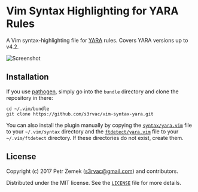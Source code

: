 # Vim Syntax Highlighting for YARA Rules

A Vim syntax-highlighting file for [YARA](https://virustotal.github.io/yara/)
rules. Covers YARA versions up to v4.2.

![Screenshot](screenshot.png "Syntax highlighting in action.")

## Installation

If you use [pathogen](https://github.com/tpope/vim-pathogen), simply go
into the `bundle` directory and clone the repository in there:
```
cd ~/.vim/bundle
git clone https://github.com/s3rvac/vim-syntax-yara.git
```
You can also install the plugin manually by copying the
[`syntax/yara.vim`](https://raw.githubusercontent.com/s3rvac/vim-syntax-yara/master/syntax/yara.vim)
file to your `~/.vim/syntax` directory and the
[`ftdetect/yara.vim`](https://raw.githubusercontent.com/s3rvac/vim-syntax-yara/master/ftdetect/yara.vim)
file to your `~/.vim/ftdetect` directory. If these directories do not exist,
create them.

## License

Copyright (c) 2017 Petr Zemek (s3rvac@gmail.com) and contributors.

Distributed under the MIT license. See the
[`LICENSE`](https://github.com/s3rvac/vim-syntax-yara/blob/master/LICENSE)
file for more details.
